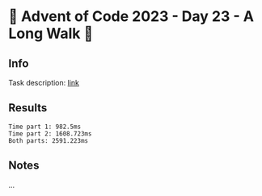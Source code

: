 # 🎄 Advent of Code 2023 - Day 23 - A Long Walk 🎄

## Info

Task description: [link](https://adventofcode.com/2023/day/23)

## Results

```
Time part 1: 982.5ms
Time part 2: 1608.723ms
Both parts: 2591.223ms
```

## Notes

...
